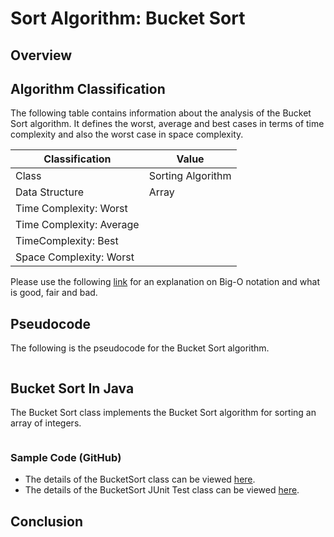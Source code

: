# Sort Algorithm: Bucket Sort

## Overview


## Algorithm Classification
The following table contains information about the analysis of the Bucket Sort algorithm. It defines the worst, average and best cases in terms of time complexity and also the worst case in space complexity.

| Classification | Value|
| --- | --- |
| Class | Sorting Algorithm |
| Data Structure | Array |
| Time Complexity: Worst |  |
| Time Complexity: Average |  |
| TimeComplexity: Best |  |
| Space Complexity: Worst | |

Please use the following [link][0] for an explanation on Big-O notation and what is good, fair and bad.

## Pseudocode
The following is the pseudocode for the Bucket Sort algorithm.
```

```

## Bucket Sort In Java
The Bucket Sort class implements the Bucket Sort algorithm for sorting an array of integers.

```java
```
### Sample Code (GitHub)
* The details of the BucketSort class can be viewed [here][1].
* The details of the BucketSort JUnit Test class can be viewed [here][2].

## Conclusion


[0]: http://www.bigocheatsheet.com/img/big-o-cheat-sheet-poster.png
[1]: #
[2]: #
